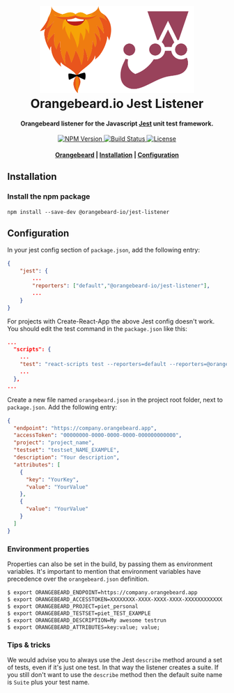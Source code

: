 <h1 align="center">
  <a href="https://github.com/orangebeard-io/jest-listener">
    <img src="https://raw.githubusercontent.com/orangebeard-io/jest-listener/master/.github/logo.svg" alt="Orangebeard.io Jest Listener" height="200">
  </a>
  <br>Orangebeard.io Jest Listener<br>
</h1>

<h4 align="center">Orangebeard listener for the Javascript <a href="https://jestjs.io/" target="_blank" rel="noopener">Jest</a> unit test framework.</h4>

<p align="center">
  <a href="https://www.npmjs.com/package/@orangebeard-io/jest-listener">
    <img src="https://img.shields.io/npm/v/@orangebeard-io/jest-listener.svg?style=flat-square"
      alt="NPM Version" />
  </a>
  <a href="https://github.com/orangebeard-io/jest-listener/actions">
    <img src="https://img.shields.io/github/workflow/status/orangebeard-io/jest-listener/release?style=flat-square"
      alt="Build Status" />
  </a>
  <a href="https://github.com/orangebeard-io/jest-listener/blob/master/LICENSE">
    <img src="https://img.shields.io/github/license/orangebeard-io/jest-listener?style=flat-square"
      alt="License" />
  </a>
</p>

<div align="center">
  <h4>
    <a href="https://orangebeard.io">Orangebeard</a> |
    <a href="#installation">Installation</a> |
    <a href="#configuration">Configuration</a>
  </h4>
</div>

## Installation

### Install the npm package

```shell
npm install --save-dev @orangebeard-io/jest-listener
```

## Configuration

In your jest config section of `package.json`, add the following entry:

```JSON
{
    "jest": {
        ...
        "reporters": ["default","@orangebeard-io/jest-listener"],
        ...
    }
}
```

For projects with Create-React-App the above Jest config doesn't work. You should edit the test command in the `package.json` like this:

```json
...
  "scripts": {
    ...
    "test": "react-scripts test --reporters=default --reporters=@orangebeard-io/jest-listener",
    ...
  },
...
```

Create a new file named `orangebeard.json` in the project root folder, next to `package.json`. Add the following entry:

```JSON
{
  "endpoint": "https://company.orangebeard.app",
  "accessToken": "00000000-0000-0000-0000-000000000000",
  "project": "project_name",
  "testset": "testset_NAME_EXAMPLE",
  "description": "Your description",
  "attributes": [
    {
      "key": "YourKey",
      "value": "YourValue"
    },
    {
      "value": "YourValue"
    }
  ]
}
```

### Environment properties

Properties can also be set in the build, by passing them as environment variables. It's important to mention that environment variables have precedence over the `orangebeard.json` definition.

```shell
$ export ORANGEBEARD_ENDPOINT=https://company.orangebeard.app
$ export ORANGEBEARD_ACCESSTOKEN=XXXXXXXX-XXXX-XXXX-XXXX-XXXXXXXXXXXX
$ export ORANGEBEARD_PROJECT=piet_personal
$ export ORANGEBEARD_TESTSET=piet_TEST_EXAMPLE
$ export ORANGEBEARD_DESCRIPTION=My awesome testrun
$ export ORANGEBEARD_ATTRIBUTES=key:value; value;
```

### Tips & tricks

We would advise you to always use the Jest `describe` method around a set of tests, even if it's just one test. In that way the listener creates a suite. If you still don't want to use the `describe` method then the default suite name is `Suite` plus your test name.
